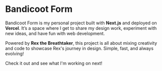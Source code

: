 # Bandicoot Form

Bandicoot Form is my personal project built with **Next.js** and deployed on **Vercel**. It’s a space where I get to share my design work, experiment with new ideas, and have fun with web development. 

Powered by **Rex the Breathtaker**, this project is all about mixing creativity and code to showcase Rex's journey in design. Simple, fast, and always evolving!

Check it out and see what I'm working on next!
